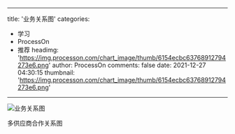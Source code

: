 
---
title: '业务关系图'
categories: 
 - 学习
 - ProcessOn
 - 推荐
headimg: 'https://img.processon.com/chart_image/thumb/6154ecbc63768912794273e6.png'
author: ProcessOn
comments: false
date: 2021-12-27 04:30:15
thumbnail: 'https://img.processon.com/chart_image/thumb/6154ecbc63768912794273e6.png'
---

<div>   
<img class="thumb" alt="业务关系图" src="https://img.processon.com/chart_image/thumb/6154ecbc63768912794273e6.png" referrerpolicy="no-referrer">
<p>多供应商合作关系图</p>  
</div>
            
